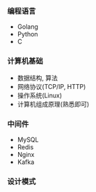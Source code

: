 ### 编程语言
- Golang
- Python
- C

### 计算机基础
- 数据结构, 算法
- 网络协议(TCP/IP, HTTP)
- 操作系统(Linux)
- 计算机组成原理(熟悉即可)

### 中间件
- MySQL
- Redis
- Nginx
- Kafka

### 设计模式

